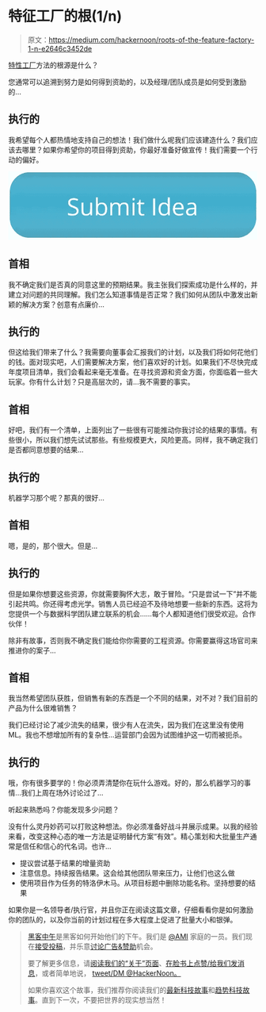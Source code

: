 # 特征工厂的根(1/n)

> 原文：<https://medium.com/hackernoon/roots-of-the-feature-factory-1-n-e2646c3452de>

[特性工厂](https://hackernoon.com/12-signs-youre-working-in-a-feature-factory-44a5b938d6a2)方法的根源是什么？

您通常可以追溯到努力是如何得到资助的，以及经理/团队成员是如何受到激励的…

## 执行的

我希望每个人都热情地支持自己的想法！我们做什么呢我们应该建造什么？我们应该去哪里？如果你希望你的项目得到资助，你最好准备好做宣传！我们需要一个行动的偏好。

![](img/acc2dcb16dd3332413ebec24b289e337.png)

## 首相

我不确定我们是否真的同意这里的预期结果。我主张我们探索成功是什么样的，并建立对问题的共同理解。我们怎么知道事情是否正常？我们如何从团队中激发出新颖的解决方案？创意有点廉价…

## 执行的

但这给我们带来了什么？我需要向董事会汇报我们的计划，以及我们将如何花他们的钱。面对现实吧，人们需要解决方案，他们喜欢好的计划。如果我们不尽快完成年度项目清单，我们会看起来毫无准备。在寻找资源和资金方面，你面临着一些大玩家。你有什么计划？只是高层次的，请…我不需要的事实。

## 首相

好吧，我们有一个清单，上面列出了一些很有可能推动你我讨论的结果的事情。有些很小，所以我们想先试试那些。有些规模更大，风险更高。同样，我不确定我们是否都同意想要的结果…

## 执行的

机器学习那个呢？那真的很好…

## 首相

嗯，是的，那个很大。但是…

## 执行的

但是如果你想要这些资源，你就需要胸怀大志，敢于冒险。“只是尝试一下”并不能引起共鸣。你还得考虑光学。销售人员已经迫不及待地想要一些新的东西。这将为您提供一个与数据科学团队建立联系的机会……每个人都知道他们很受欢迎。合作伙伴！

除非有故事，否则我不确定我们能给你你需要的工程资源。你需要赢得这场官司来推进你的案子…

## 首相

我当然希望团队获胜，但销售有新的东西是一个不同的结果，对不对？我们目前的产品为什么很难销售？

我们已经讨论了减少流失的结果，很少有人在流失，因为我们在这里没有使用 ML。我也不想增加所有的复杂性…运营部门会因为试图维护这一切而被扼杀。

## 执行的

哦，你有很多要学的！你必须弄清楚你在玩什么游戏。好的，那么机器学习的事情…我们上周在场外讨论过了…

听起来熟悉吗？你能发现多少问题？

没有什么灵丹妙药可以打败这种想法。你必须准备好战斗并展示成果。以我的经验来看，改变这种心态的唯一方法是证明替代方案“有效”。精心策划和大批量生产通常是信任和信心的代名词。也许…

*   提议尝试基于结果的增量资助
*   注意信息。持续报告结果。这会给其他团队带来压力，让他们也这么做
*   使用项目作为任务的特洛伊木马。从项目标题中删除功能名称。坚持想要的结果

如果你是一名领导者/执行官，并且你正在阅读这篇文章，仔细看看你是如何激励你的团队的，以及你当前的计划过程在多大程度上促进了批量大小和银弹。

> [黑客中午](http://bit.ly/Hackernoon)是黑客如何开始他们的下午。我们是 [@AMI](http://bit.ly/atAMIatAMI) 家庭的一员。我们现在[接受投稿](http://bit.ly/hackernoonsubmission)，并乐意[讨论广告&赞助](mailto:partners@amipublications.com)机会。
> 
> 要了解更多信息，请[阅读我们的“关于”页面](https://goo.gl/4ofytp)、[在脸书上点赞/给我们发消息](http://bit.ly/HackernoonFB)，或者简单地说， [tweet/DM @HackerNoon。](https://goo.gl/k7XYbx)
> 
> 如果你喜欢这个故事，我们推荐你阅读我们的[最新科技故事](http://bit.ly/hackernoonlatestt)和[趋势科技故事](https://hackernoon.com/trending)。直到下一次，不要把世界的现实想当然！